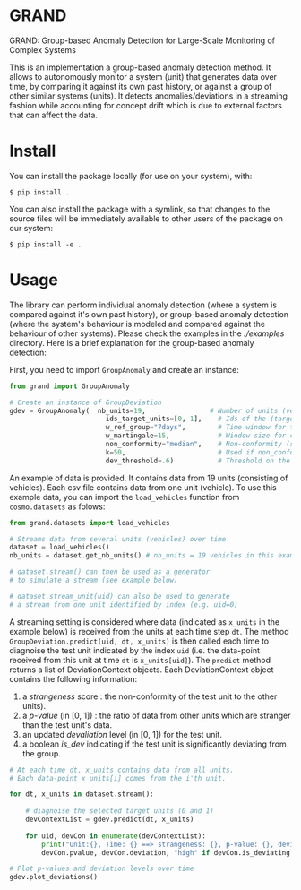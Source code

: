 # GRAND
GRAND: Group-based Anomaly Detection for Large-Scale Monitoring of Complex Systems

This is an implementation a group-based anomaly detection method. It allows to autonomously monitor a system (unit) that generates data over time, by comparing it against its own past history, or against a group of other similar systems (units). It detects anomalies/deviations in a streaming fashion while accounting for concept drift which is due to external factors that can affect the data.

# Install
You can install the package locally (for use on your system), with:
```
$ pip install .
```

You can also install the package with a symlink, so that changes to the source files will be immediately available to other users of the package on our system:
```
$ pip install -e .
```

# Usage
The library can perform individual anomaly detection (where a system is compared against it's own past history), or group-based anomaly detection (where the system's behaviour is modeled and compared against the behaviour of other systems). 
Please check the examples in the *./examples* directory. Here is a brief explanation for the group-based anomaly detection:

First, you need to import `GroupAnomaly` and create an instance:
```python
from grand import GroupAnomaly

# Create an instance of GroupDeviation
gdev = GroupAnomaly(  nb_units=19,                # Number of units (vehicles)
                        ids_target_units=[0, 1],    # Ids of the (target) units to diagnoise
                        w_ref_group="7days",        # Time window for the reference group
                        w_martingale=15,            # Window size for computing the deviation level
                        non_conformity="median",    # Non-conformity (strangeness) measure: "median" or "knn"
                        k=50,                       # Used if non_conformity is "knn"
                        dev_threshold=.6)           # Threshold on the deviation level
```

An example of data is provided. It contains data from 19 units (consisting of vehicles). Each csv file contains data from one unit (vehicle). To use this example data, you can import the `load_vehicles` function from `cosmo.datasets` as folows:
```python
from grand.datasets import load_vehicles

# Streams data from several units (vehicles) over time
dataset = load_vehicles()
nb_units = dataset.get_nb_units() # nb_units = 19 vehicles in this example

# dataset.stream() can then be used as a generator
# to simulate a stream (see example below)

# dataset.stream_unit(uid) can also be used to generate 
# a stream from one unit identified by index (e.g. uid=0)
```

A streaming setting is considered where data (indicated as `x_units` in the example below) is received from the units at each time step `dt`. The method `GroupDeviation.predict(uid, dt, x_units)` is then called each time to diagnoise the test unit indicated by the index `uid` (i.e. the data-point received from this unit at time `dt` is `x_units[uid]`). The `predict` method returns a list of DeviationContext objects. Each DeviationContext object contains the following information:
1. a *strangeness* score : the non-conformity of the test unit to the other units).
2. a *p-value* (in [0, 1]) : the ratio of data from other units which are stranger than the test unit's data.
3. an updated *devaliation* level (in [0, 1]) for the test unit.
4. a boolean *is_dev* indicating if the test unit is significantly deviating from the group.
```python
# At each time dt, x_units contains data from all units.
# Each data-point x_units[i] comes from the i'th unit.

for dt, x_units in dataset.stream():
    
    # diagnoise the selected target units (0 and 1)
    devContextList = gdev.predict(dt, x_units)
    
    for uid, devCon in enumerate(devContextList):
        print("Unit:{}, Time: {} ==> strangeness: {}, p-value: {}, deviation: {} ({})".format(uid, dt, devCon.strangeness, 
        devCon.pvalue, devCon.deviation, "high" if devCon.is_deviating else "low"))

# Plot p-values and deviation levels over time
gdev.plot_deviations()

```
